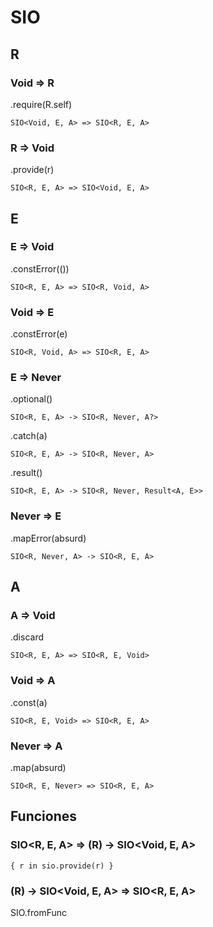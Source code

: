 # SIO

## R

### Void => R

.require(R.self)

	SIO<Void, E, A> => SIO<R, E, A>

### R => Void

.provide(r)

	SIO<R, E, A> => SIO<Void, E, A>


## E

### E => Void

.constError(())

	SIO<R, E, A> => SIO<R, Void, A>

### Void => E

.constError(e)

	SIO<R, Void, A> => SIO<R, E, A>

### E => Never

.optional() 

	SIO<R, E, A> -> SIO<R, Never, A?>

.catch(a)

	SIO<R, E, A> -> SIO<R, Never, A>

.result()

	SIO<R, E, A> -> SIO<R, Never, Result<A, E>>

### Never => E

.mapError(absurd)

	SIO<R, Never, A> -> SIO<R, E, A>


## A

### A => Void

.discard

	SIO<R, E, A> => SIO<R, E, Void>

### Void => A

.const(a)

	SIO<R, E, Void> => SIO<R, E, A>

### Never => A

.map(absurd)

	SIO<R, E, Never> => SIO<R, E, A>

## Funciones

### SIO<R, E, A> => (R) -> SIO<Void, E, A>

	{ r in sio.provide(r) }

### (R) -> SIO<Void, E, A> => SIO<R, E, A>

SIO.fromFunc

